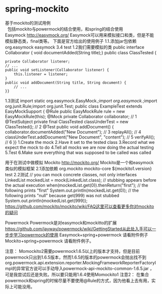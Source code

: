 # spring-mockito
基于mockito的测试用例</br>   包括mockito与powermock的结合使用，和spring的结合使用    
Easymock
http://easymock.org/
Easymock可以用来模拟接口和类，但是不能模拟静态类，final类等。
下面是官方给出的使用例子
1.1.添加jar包依赖
<dependency>
  <groupId>org.easymock</groupId>
  <artifactId>easymock</artifactId>
  <version>3.4</version>
  <scope>test</scope></dependency>
1.2我们需要模拟的类
public interface Collaborator {
    void documentAdded(String title);}
public class ClassTested {

    private Collaborator listener;
    // ...
    public void setListener(Collaborator listener) {
        this.listener = listener;
    }
    public void addDocument(String title, String document) {
        // ...
    }}
1.3测试
import static org.easymock.EasyMock.*;import org.easymock.*;import org.junit.Rule;import org.junit.Test;
public class ExampleTest extends EasyMockSupport {
    @Rule
    public EasyMockRule rule = new EasyMockRule(this);
    @Mock
    private Collaborator collaborator; // 1
    @TestSubject
    private final ClassTested classUnderTest = new ClassTested(); // 2
    @Test
    public void addDocument() {
        collaborator.documentAdded("New Document"); // 3
        replayAll(); // 4
        classUnderTest.addDocument("New Document", "content"); // 5
        verifyAll(); // 6
    }}
1.Create the mock
2.Have it set to the tested class
3.Record what we expect the mock to do
4.Tell all mocks we are now doing the actual testing
5.Test
6.Make sure everything that was supposed to be called was called


用于在测试中做模拟
Mockito
http://mockito.org/
Mockito是一个和easymock类似的模拟框架
2.1添加依赖
  <dependency>
            <groupId>org.mockito</groupId>
            <artifactId>mockito-core</artifactId>
            <version>${mockito1.version}</version>
            <scope>test</scope>
        </dependency>
2.2测试
// you can mock concrete classes, not only interfaces 
LinkedList mockedList = mock(LinkedList.class); 
// stubbing appears before the actual execution when(mockedList.get(0)).thenReturn("first"); 
// the following prints "first" System.out.println(mockedList.get(0)); 
// the following prints "null" because get(999) was not stubbed System.out.println(mockedList.get(999));
https://github.com/mockito/mockito/wiki/FAQ这里可以查看更多你对mockito的疑问

Powermock
Powermock是对easymock和mockitto的扩展
https://github.com/jayway/powermock/wiki/GettingStarted从此处入手可以一步步学习powermock的使用
Easymock+spring+powermock
请看附件例子
Mockito+spring+powermock
请看附件例子。

注意：
Momockito2需要powermock1.6.5以上的版本才支持，但是目前powermock只出到1.6.5版本，然而1.6.5的版本的powermock会抛出找不到org.powermock.api.extension.reporter.MockingFrameworkReporterFactoryImpl的异常官方说可以手动导入powermock-api-mockito-common-1.6.5.jar ，可是我尝试后还是失败。所以要只能用1.6.4使用Momockito1
注意2： 在集合powermock和spring的时候尽量不要使用@Rule的方式，因为他看上去有用，实际上可能没用。
